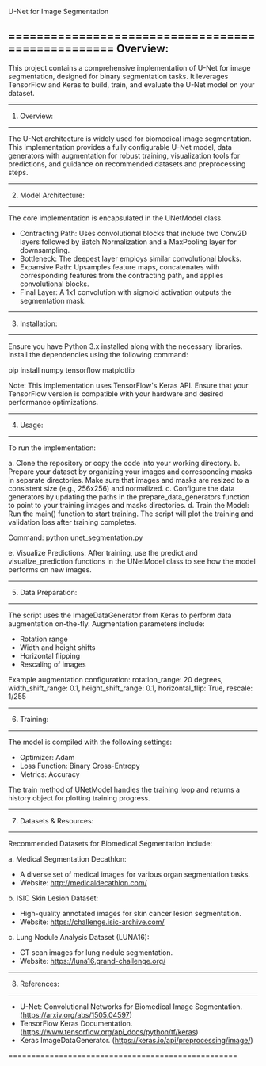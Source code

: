 U-Net for Image Segmentation

==================================================
Overview:
--------------------------------------------------
This project contains a comprehensive implementation of U-Net for image segmentation, designed for binary segmentation tasks. It leverages TensorFlow and Keras to build, train, and evaluate the U-Net model on your dataset.

--------------------------------------------------
1. Overview:
--------------------------------------------------
The U-Net architecture is widely used for biomedical image segmentation. This implementation provides a fully configurable U-Net model, data generators with augmentation for robust training, visualization tools for predictions, and guidance on recommended datasets and preprocessing steps.

--------------------------------------------------
2. Model Architecture:
--------------------------------------------------
The core implementation is encapsulated in the UNetModel class.
- Contracting Path: Uses convolutional blocks that include two Conv2D layers followed by Batch Normalization and a MaxPooling layer for downsampling.
- Bottleneck: The deepest layer employs similar convolutional blocks.
- Expansive Path: Upsamples feature maps, concatenates with corresponding features from the contracting path, and applies convolutional blocks.
- Final Layer: A 1x1 convolution with sigmoid activation outputs the segmentation mask.

--------------------------------------------------
3. Installation:
--------------------------------------------------
Ensure you have Python 3.x installed along with the necessary libraries. Install the dependencies using the following command:

pip install numpy tensorflow matplotlib

Note: This implementation uses TensorFlow's Keras API. Ensure that your TensorFlow version is compatible with your hardware and desired performance optimizations.

--------------------------------------------------
4. Usage:
--------------------------------------------------
To run the implementation:

a. Clone the repository or copy the code into your working directory.
b. Prepare your dataset by organizing your images and corresponding masks in separate directories. Make sure that images and masks are resized to a consistent size (e.g., 256x256) and normalized.
c. Configure the data generators by updating the paths in the prepare_data_generators function to point to your training images and masks directories.
d. Train the Model: Run the main() function to start training. The script will plot the training and validation loss after training completes.

Command:
python unet_segmentation.py

e. Visualize Predictions: After training, use the predict and visualize_prediction functions in the UNetModel class to see how the model performs on new images.

--------------------------------------------------
5. Data Preparation:
--------------------------------------------------
The script uses the ImageDataGenerator from Keras to perform data augmentation on-the-fly. Augmentation parameters include:
- Rotation range
- Width and height shifts
- Horizontal flipping
- Rescaling of images

Example augmentation configuration:
rotation_range: 20 degrees,
width_shift_range: 0.1,
height_shift_range: 0.1,
horizontal_flip: True,
rescale: 1/255

--------------------------------------------------
6. Training:
--------------------------------------------------
The model is compiled with the following settings:
- Optimizer: Adam
- Loss Function: Binary Cross-Entropy
- Metrics: Accuracy

The train method of UNetModel handles the training loop and returns a history object for plotting training progress.

--------------------------------------------------
7. Datasets & Resources:
--------------------------------------------------
Recommended Datasets for Biomedical Segmentation include:

a. Medical Segmentation Decathlon:
   - A diverse set of medical images for various organ segmentation tasks.
   - Website: http://medicaldecathlon.com/

b. ISIC Skin Lesion Dataset:
   - High-quality annotated images for skin cancer lesion segmentation.
   - Website: https://challenge.isic-archive.com/

c. Lung Nodule Analysis Dataset (LUNA16):
   - CT scan images for lung nodule segmentation.
   - Website: https://luna16.grand-challenge.org/

--------------------------------------------------
8. References:
--------------------------------------------------
- U-Net: Convolutional Networks for Biomedical Image Segmentation. (https://arxiv.org/abs/1505.04597)
- TensorFlow Keras Documentation. (https://www.tensorflow.org/api_docs/python/tf/keras)
- Keras ImageDataGenerator. (https://keras.io/api/preprocessing/image/)

==================================================

